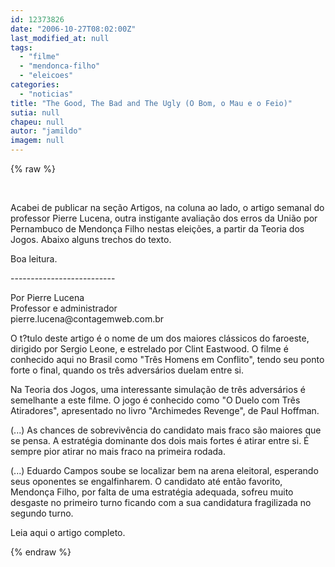 ```yaml
---
id: 12373826
date: "2006-10-27T08:02:00Z"
last_modified_at: null
tags:
  - "filme"
  - "mendonca-filho"
  - "eleicoes"
categories:
  - "noticias"
title: "The Good, The Bad and The Ugly (O Bom, o Mau e o Feio)"
sutia: null
chapeu: null
autor: "jamildo"
imagem: null
---
```

{% raw %}
<p>&nbsp;</p>
<p>Acabei de publicar na se&ccedil;&atilde;o Artigos, na coluna ao lado, o artigo semanal do professor Pierre Lucena, outra instigante avalia&ccedil;&atilde;o dos erros da Uni&atilde;o por Pernambuco de Mendon&ccedil;a Filho nestas elei&ccedil;&otilde;es, a partir da Teoria dos Jogos. Abaixo alguns trechos do texto.</p>
<p>Boa leitura.</p>
<p>--------------------------</p>
<p>Por Pierre Lucena<br />Professor e administrador<br />pierre.lucena@contagemweb.com.br</p>
<p>O t?tulo deste artigo &eacute; o nome de um dos maiores cl&aacute;ssicos do faroeste, dirigido por Sergio Leone, e estrelado por Clint Eastwood. O filme &eacute; conhecido aqui no Brasil como "Tr&ecirc;s Homens em Conflito", tendo seu ponto forte o final, quando os tr&ecirc;s advers&aacute;rios duelam entre si.</p>
<p>Na Teoria dos Jogos, uma interessante simula&ccedil;&atilde;o de tr&ecirc;s advers&aacute;rios &eacute; semelhante a este filme. O jogo &eacute; conhecido como "O Duelo com Tr&ecirc;s Atiradores", apresentado no livro "Archimedes Revenge", de Paul Hoffman.</p>
<p>(...) As chances de sobreviv&ecirc;ncia do candidato mais fraco s&atilde;o maiores que se pensa. A estrat&eacute;gia dominante dos dois mais fortes &eacute; atirar entre si. &Eacute; sempre pior atirar no mais fraco na primeira rodada.</p>
<p>(...) Eduardo Campos soube se localizar bem na arena eleitoral, esperando seus oponentes se engalfinharem. O candidato at&eacute; ent&atilde;o favorito, Mendon&ccedil;a Filho, por falta de uma estrat&eacute;gia adequada, sofreu muito desgaste no primeiro turno ficando com a sua candidatura fragilizada no segundo turno.</p>
<p>Leia aqui o artigo completo.</p>
{% endraw %}